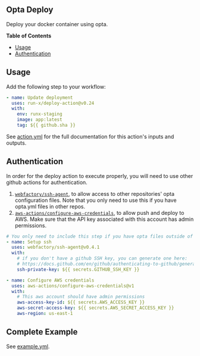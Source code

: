 ## Opta Deploy

Deploy your docker container using opta.

**Table of Contents**

<!-- toc -->

- [Usage](#usage)
- [Authentication](#authentication)

<!-- tocstop -->

## Usage

Add the following step to your workflow:

```yaml
- name: Update deployment
  uses: run-x/deploy-action@v0.24
  with:
    env: runx-staging
    image: app:latest
    tag: ${{ github.sha }}
```

See [action.yml](action.yml) for the full documentation for this action's inputs and outputs.

## Authentication
In order for the deploy action to execute properly, you will need to use other github actions for authentication.
1. [`webfactory/ssh-agent`](https://github.com/webfactory/ssh-agent), to allow access to other repositories' opta configuration files. Note that you only need to use this if you have opta.yml files in other repos.
2. [`aws-actions/configure-aws-credentials`](https://github.com/aws-actions/configure-aws-credentials), to allow push and deploy to AWS. Make sure that the API key associated with this account has admin permissions.

```yml
# You only need to include this step if you have opta files outside of this repo
- name: Setup ssh
  uses: webfactory/ssh-agent@v0.4.1
  with:
    # if you don't have a github SSH key, you can generate one here: 
    # https://docs.github.com/en/github/authenticating-to-github/generating-a-new-ssh-key-and-adding-it-to-the-ssh-agent
    ssh-private-key: ${{ secrets.GITHUB_SSH_KEY }}

- name: Configure AWS credentials	
  uses: aws-actions/configure-aws-credentials@v1	
  with:	
    # This aws account should have admin permissions
    aws-access-key-id: ${{ secrets.AWS_ACCESS_KEY }}	
    aws-secret-access-key: ${{ secrets.AWS_SECRET_ACCESS_KEY }}	
    aws-region: us-east-1	
```

## Complete Example
See [example.yml](example.yml).
